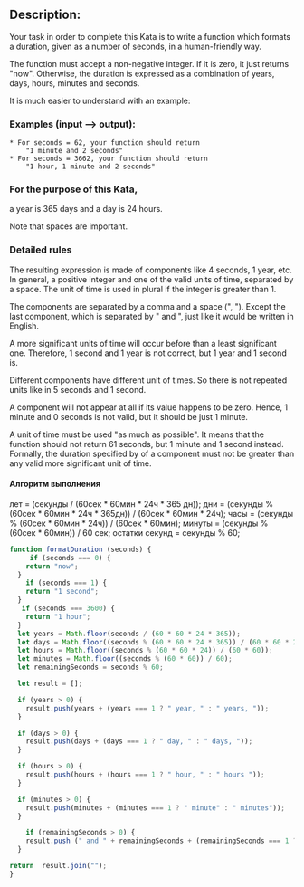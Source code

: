 
## Description:
Your task in order to complete this Kata is to write a function which formats a duration, given as a number of seconds, in a human-friendly way.

The function must accept a non-negative integer. If it is zero, it just returns "now". Otherwise, the duration is expressed as a combination of years, days, hours, minutes and seconds.

It is much easier to understand with an example:

### Examples (input --> output):

```
* For seconds = 62, your function should return
    "1 minute and 2 seconds"
* For seconds = 3662, your function should return
    "1 hour, 1 minute and 2 seconds"
```
### For the purpose of this Kata,
a year is 365 days and a day is 24 hours.

Note that spaces are important.


### Detailed rules
The resulting expression is made of components like 4 seconds, 1 year, etc. In general, a positive integer and one of the valid units of time, separated by a space. The unit of time is used in plural if the integer is greater than 1.

The components are separated by a comma and a space (", "). Except the last component, which is separated by " and ", just like it would be written in English.

A more significant units of time will occur before than a least significant one. Therefore, 1 second and 1 year is not correct, but 1 year and 1 second is.

Different components have different unit of times. So there is not repeated units like in 5 seconds and 1 second.

A component will not appear at all if its value happens to be zero. Hence, 1 minute and 0 seconds is not valid, but it should be just 1 minute.

A unit of time must be used "as much as possible". It means that the function should not return 61 seconds, but 1 minute and 1 second instead. Formally, the duration specified by of a component must not be greater than any valid more significant unit of time.

#### Алгоритм выполнения
лет = (секунды /   (60сек * 60мин * 24ч * 365 дн));
дни = (секунды % (60сек * 60мин * 24ч * 365дн)) / (60сек * 60мин * 24ч);
часы = (секунды % (60сек * 60мин * 24ч)) /  (60сек * 60мин);
минуты = (секунды % (60сек * 60мин))  / 60 сек;
остатки секунд = секунды % 60;



```javascript
function formatDuration (seconds) {
     if (seconds === 0) {
    return "now";
  }
    if (seconds === 1) {
    return "1 second";
  }
   if (seconds === 3600) {
    return "1 hour";
  }
  let years = Math.floor(seconds / (60 * 60 * 24 * 365));
  let days = Math.floor((seconds % (60 * 60 * 24 * 365)) / (60 * 60 * 24));
  let hours = Math.floor((seconds % (60 * 60 * 24)) / (60 * 60));
  let minutes = Math.floor((seconds % (60 * 60)) / 60);
  let remainingSeconds = seconds % 60;

  let result = [];

  if (years > 0) {
    result.push(years + (years === 1 ? " year, " : " years, "));
  }

  if (days > 0) {
    result.push(days + (days === 1 ? " day, " : " days, "));
  }

  if (hours > 0) {
    result.push(hours + (hours === 1 ? " hour, " : " hours "));
  }

  if (minutes > 0) {
    result.push(minutes + (minutes === 1 ? " minute" : " minutes"));
  }

	if (remainingSeconds > 0) {
    result.push (" and " + remainingSeconds + (remainingSeconds === 1 ? " second" : " seconds"));
  }

return  result.join("");
}




```
